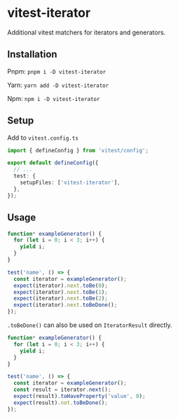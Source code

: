 # vitest-iterator

Additional vitest matchers for iterators and generators.

## Installation

Pnpm:
`pnpm i -D vitest-iterator`

Yarn:
`yarn add -D vitest-iterator`

Npm:
`npm i -D vitest-iterator`

## Setup

Add to `vitest.config.ts`

```typescript
import { defineConfig } from 'vitest/config';

export default defineConfig({
  // ...
  test: {
    setupFiles: ['vitest-iterator'],
  },
});
```

## Usage

```typescript
function* exampleGenerator() {
  for (let i = 0; i < 3; i++) {
    yield i;
  }
}

test('name', () => {
  const iterator = exampleGenerator();
  expect(iterator).next.toBe(0);
  expect(iterator).next.toBe(1);
  expect(iterator).next.toBe(2);
  expect(iterator).next.toBeDone();
});
```

`.toBeDone()` can also be used on `IteratorResult` directly.

```typescript
function* exampleGenerator() {
  for (let i = 0; i < 3; i++) {
    yield i;
  }
}

test('name', () => {
  const iterator = exampleGenerator();
  const result = iterator.next();
  expect(result).toHaveProperty('value', 0);
  expect(result).not.toBeDone();
});
```
